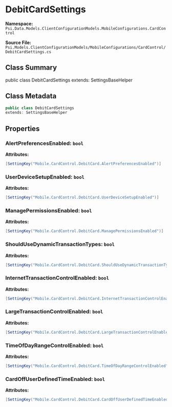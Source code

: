 # DebitCardSettings

**Namespace:** `Psi.Data.Models.ClientConfigurationModels.MobileConfigurations.CardControl`

**Source File:** `Psi.Models.ClientConfigurationModels/MobileConfigurations/CardControl/DebitCardSettings.cs`

## Class Summary

public class DebitCardSettings
extends: SettingsBaseHelper

## Class Metadata

```typescript
public class DebitCardSettings
extends: SettingsBaseHelper
```

## Properties

### AlertPreferencesEnabled: `bool`



**Attributes:**
```csharp
[SettingKey("Mobile.CardControl.DebitCard.AlertPreferencesEnabled")]
```

### UserDeviceSetupEnabled: `bool`



**Attributes:**
```csharp
[SettingKey("Mobile.CardControl.DebitCard.UserDeviceSetupEnabled")]
```

### ManagePermissionsEnabled: `bool`



**Attributes:**
```csharp
[SettingKey("Mobile.CardControl.DebitCard.ManagePermissionsEnabled")]
```

### ShouldUseDynamicTransactionTypes: `bool`



**Attributes:**
```csharp
[SettingKey("Mobile.CardControl.DebitCard.ShouldUseDynamicTransactionTypes")]
```

### InternetTransactionControlEnabled: `bool`



**Attributes:**
```csharp
[SettingKey("Mobile.CardControl.DebitCard.InternetTransactionControlEnabled")]
```

### LargeTransactionControlEnabled: `bool`



**Attributes:**
```csharp
[SettingKey("Mobile.CardControl.DebitCard.LargeTransactionControlEnabled")]
```

### TimeOfDayRangeControlEnabled: `bool`



**Attributes:**
```csharp
[SettingKey("Mobile.CardControl.DebitCard.TimeOfDayRangeControlEnabled")]
```

### CardOffUserDefinedTimeEnabled: `bool`



**Attributes:**
```csharp
[SettingKey("Mobile.CardControl.DebitCard.CardOffUserDefinedTimeEnabled")]
```
